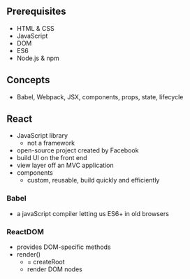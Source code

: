 ## Prerequisites
- HTML & CSS
- JavaScript
- DOM
- ES6
- Node.js & npm

## Concepts
- Babel, Webpack, JSX, components, props, state, lifecycle

## React
- JavaScript library
  - not a framework
- open-source project created by Facebook
- build UI on the front end
- view layer off an MVC application
- components
  - custom, reusable, build quickly and efficiently 

### Babel
- a javaScript compiler letting us ES6+ in old browsers

### ReactDOM
- provides DOM-specific methods 
- render()
  - = createRoot
  - render DOM nodes
 
